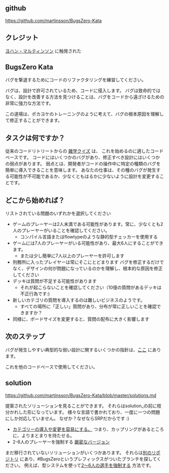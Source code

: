 ## github
https://github.com/martinsson/BugsZero-Kata

## クレジット
[ヨハン・マルティンソン](https://github.com/martinsson) に触発された

## BugsZero Kata
バグを撃退するためにコードのリファクタリングを練習してください。

バグは、設計で許可されているため、コードに侵入します。
バグは致命的ではなく、設計を改善する方法を見つけることは、バグをコードから遠ざけるための非常に強力な方法です。

この道場は、ポカヨケのトレーニングのように考えて、バグの根本原因を理解して修正することができます。

## タスクは何ですか？
従来のコードリトリートからの [雑学クイズ](https://github.com/caradojo/trivia/tree/master/ruby) は、 これを始めるのに適したコードベースです。
コードにはいくつかのバグがあり、修正すべき設計にはいくつかの弱点があります。
弱点とは、開発者がコードの操作中に特定の種類のバグを簡単に導入できることを意味します。
あなたの仕事は、その種のバグが発生する可能性が不可能であるか、少なくともはるかに少ないように設計を変更することです。

## どこから始めれば？
リストされている問題のいずれかを選択してください

- ゲームのプレーヤーは2人未満である可能性があります。常に、少なくとも2人のプレーヤーがいることを確認してください。
  - コンパイル言語またはflowtypeのような静的型チェッカーを使用する
- ゲームには7人のプレーヤーがいる可能性があり、最大6人にすることができます。
  - または少し簡単に7人以上のプレーヤーを許可します
- 刑務所に入ったプレイヤーは常にそこにとどまります
バグを修正するだけでなく、デザインの何が問題になっているのかを理解し、根本的な原因を修正してください
- デッキは質問が不足する可能性があります
  - それが起こらないことを確認してください（10億の質問があるデッキは不正行為です:)
- 新しいカテゴリの質問を導入するのは難しいビジネスのようです。
  - すべての場所に「正しい」質問があり、分布が常に正しいことを確認できますか？
- 同様に、ボードサイズを変更すると、質問の配布に大きく影響します

## 次のステップ
バグが発生しやすい典型的な弱い設計に関するいくつかの指針は、[ここ](https://github.com/martinsson/BugsZero-Kata) にあります。

これを他のコードベースで使用してください。

## solution
https://github.com/martinsson/BugsZero-Kata/blob/master/solutions.md

提案されたソリューションを見ることができます。
それらはsolution_の前に枝分かれした形になっています。
様々な言語で書かれており、一度に一つの問題にしか対応していません。
なぜか？なぜならSRPだからです :)

- [カテゴリーの導入や変更を容易にする。](https://github.com/martinsson/BugsZero-Kata/pull/13) つまり、カップリングがあるところに、よりまとまりを持たせる。
- 2-6人のプレーヤーを強制する [厳密なバージョン](https://github.com/martinsson/BugsZero-Kata/pull/13)

まだ移行されていないソリューションがいくつかあります。
それらは[別のリポジトリ](https://github.com/martinsson/trivia) にあり、#BugsZeroというプレフィックスがついたブランチを探してください。
例えば、型システムを使って[2～6人の選手を強制する](https://github.com/martinsson/trivia/tree/bugsZeroEnforcePlayersInConstruction) 方法です。
